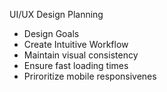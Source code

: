 UI/UX Design Planning
- Design Goals
-   Create Intuitive Workflow
-   Maintain visual consistency
-   Ensure fast loading times
-   Priroritize mobile responsivenes
